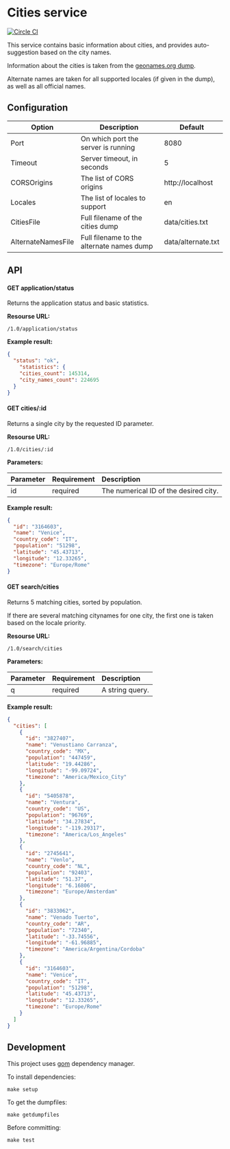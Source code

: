 # Cities service

[![Circle CI](https://circleci.com/gh/lebedev-yury/cities.svg?style=svg&circle-token=025787958f4452dd681fc6bcab3c52fe66a79598)](https://circleci.com/gh/lebedev-yury/cities)

This service contains basic information about cities, and provides
auto-suggestion based on the city names.

Information about the cities is taken from the [geonames.org dump](http://download.geonames.org/export/dump/).

Alternate names are taken for all supported locales (if given in the
dump), as well as all official names.

## Configuration

| Option             | Description                               | Default            |
|--------------------|-------------------------------------------|--------------------|
| Port               | On which port the server is running       | 8080               |
| Timeout            | Server timeout, in seconds                | 5                  |
| CORSOrigins        | The list of CORS origins                  | http://localhost   |
| Locales            | The list of locales to support            | en                 |
| CitiesFile         | Full filename of the cities dump          | data/cities.txt    |
| AlternateNamesFile | Full filename to the alternate names dump | data/alternate.txt |

## API

#### GET application/status

Returns the application status and basic statistics.

**Resourse URL:**

`/1.0/application/status`

**Example result:**

```json
{
  "status": "ok",
    "statistics": {
    "cities_count": 145314,
    "city_names_count": 224695
  }
}
```

#### GET cities/:id

Returns a single city by the requested ID parameter.

**Resourse URL:**

`/1.0/cities/:id`

**Parameters:**

| Parameter | Requirement | Description |
| :--- | :--- | :--- |
| id | required | The numerical ID of the desired city.

**Example result:**

```json
{
  "id": "3164603",
  "name": "Venice",
  "country_code": "IT",
  "population": "51298",
  "latitude": "45.43713",
  "longitude": "12.33265",
  "timezone": "Europe/Rome"
}
```

#### GET search/cities

Returns 5 matching cities, sorted by population.

If there are several matching citynames for one city, the first one is
taken based on the locale priority.

**Resourse URL:**

`/1.0/search/cities`

**Parameters:**

| Parameter | Requirement | Description |
| :--- | :--- | :--- |
| q | required | A string query.

**Example result:**

```json
{
  "cities": [
    {
      "id": "3827407",
      "name": "Venustiano Carranza",
      "country_code": "MX",
      "population": "447459",
      "latitude": "19.44286",
      "longitude": "-99.09724",
      "timezone": "America/Mexico_City"
    },
    {
      "id": "5405878",
      "name": "Ventura",
      "country_code": "US",
      "population": "96769",
      "latitude": "34.27834",
      "longitude": "-119.29317",
      "timezone": "America/Los_Angeles"
    },
    {
      "id": "2745641",
      "name": "Venlo",
      "country_code": "NL",
      "population": "92403",
      "latitude": "51.37",
      "longitude": "6.16806",
      "timezone": "Europe/Amsterdam"
    },
    {
      "id": "3833062",
      "name": "Venado Tuerto",
      "country_code": "AR",
      "population": "72340",
      "latitude": "-33.74556",
      "longitude": "-61.96885",
      "timezone": "America/Argentina/Cordoba"
    },
    {
      "id": "3164603",
      "name": "Venice",
      "country_code": "IT",
      "population": "51298",
      "latitude": "45.43713",
      "longitude": "12.33265",
      "timezone": "Europe/Rome"
    }
  ]
}
```

## Development

This project uses [gom](https://github.com/mattn/gom) dependency manager.

To install dependencies:

```
make setup
```

To get the dumpfiles:

```
make getdumpfiles
```

Before committing:

```
make test
```
